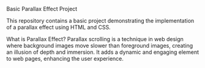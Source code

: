 Basic Parallax Effect Project

This repository contains a basic project demonstrating the implementation of a parallax effect using HTML and CSS.

What is Parallax Effect?
Parallax scrolling is a technique in web design where background images move slower than foreground images, creating an illusion of depth and immersion. It adds a dynamic and engaging element to web pages, enhancing the user experience.
